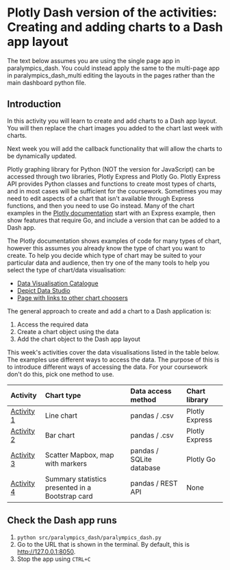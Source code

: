 # Plotly Dash version of the activities: Creating and adding charts to a Dash app layout

The text below assumes you are using the single page app in paralympics_dash. You could instead apply the same to the
multi-page app in paralympics_dash_multi editing the layouts in the pages rather than the main dashboard python file.

## Introduction

In this activity you will learn to create and add charts to a Dash app layout. You will then replace the chart images
you added to the chart last week with charts.

Next week you will add the callback functionality that will allow the charts to be dynamically updated.

Plotly graphing library for Python (NOT the version for JavaScript) can be accessed through two libraries, Plotly
Express and Plotly Go. Plotly Express API provides Python classes and functions to create most types of charts, and in
most cases will be sufficient for the coursework. Sometimes you may need to edit aspects of a chart that isn't available
through Express functions, and then you need to use Go instead. Many of the
chart examples in the [Plotly documentation](https://plotly.com/python/) start with an Express example, then show
features that require Go, and include a version that can be added to a Dash app.

The Plotly documentation shows examples of code for many types of chart, however this assumes you already know the type
of chart you want to create. To help you decide which type of chart may be suited to your particular data and audience,
then try one of the many tools to help you select the type of chart/data visualisation:

- [Data Visualisation Catalogue](https://datavizcatalogue.com/index.html)
- [Depict Data Studio](https://depictdatastudio.com/charts/)
- [Page with links to other chart choosers](https://coolinfographics.com/dataviz-guides)

The general approach to create and add a chart to a Dash application is:

1. Access the required data
2. Create a chart object using the data
3. Add the chart object to the Dash app layout

This week's activities cover the data visualisations listed in the table below. The examples use different ways to
access the data. The purpose of this is to introduce different ways of accessing the data. For your coursework don't do
this, pick one method to use.

| Activity                            | Chart type                                       | Data access method       | Chart library  |
|:------------------------------------|:-------------------------------------------------|:-------------------------|:---------------|
| [Activity 1](dash-1-line-chart.md)  | Line chart                                       | pandas / .csv            | Plotly Express |
| [Activity 2](dash-2-bar-chart.md)   | Bar chart                                        | pandas / .csv            | Plotly Express |
| [Activity 3](dash-3-scatter-map.md) | Scatter Mapbox, map with markers                 | pandas / SQLite database | Plotly Go      |
| [Activity 4](dash-4-stats-card.md)  | Summary statistics presented in a Bootstrap card | pandas / REST API        | None           |

## Check the Dash app runs

1. `python src/paralympics_dash/paralympics_dash.py`
2. Go to the URL that is shown in the terminal. By default, this is <http://127.0.0.1:8050>.
3. Stop the app using `CTRL+C`
